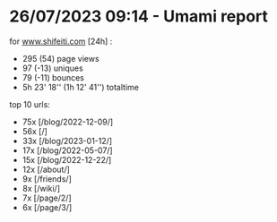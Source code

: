 # 26/07/2023 09:14 - Umami report
for www.shifeiti.com [24h] :

 - 295 (54) page views
 - 97 (-13) uniques
 - 79 (-11) bounces
 - 5h 23' 18'' (1h 12' 41'') totaltime


top 10 urls:
 - 75x [/blog/2022-12-09/]
 - 56x [/]
 - 33x [/blog/2023-01-12/]
 - 17x [/blog/2022-05-07/]
 - 15x [/blog/2022-12-22/]
 - 12x [/about/]
 - 9x [/friends/]
 - 8x [/wiki/]
 - 7x [/page/2/]
 - 6x [/page/3/]


